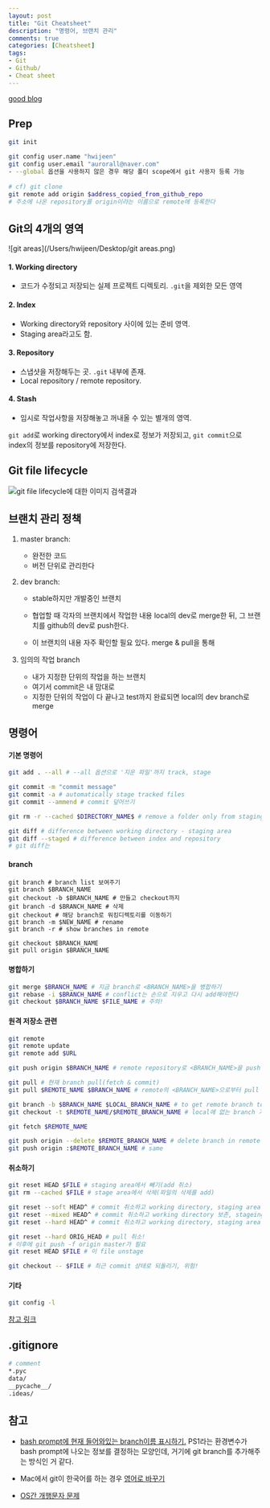 ```yaml
---
layout: post
title: "Git Cheatsheet"
description: "명령어, 브랜치 관리"
comments: true
categories: [Cheatsheet]
tags:
- Git
- Github/
- Cheat sheet
---
```


[good blog](https://suwoni-codelab.com/git/2018/04/05/Git-reset/)

## Prep

```bash
git init

git config user.name "hwijeen"
git config user.email "aurorall@naver.com"
- --global 옵션을 사용하지 않은 경우 해당 폴더 scope에서 git 사용자 등록 가능
 
# cf) git clone
git remote add origin $address_copied_from_github_repo
# 주소에 나온 repository를 origin이라는 이름으로 remote에 등록한다
```



## Git의 4개의 영역

![git areas](/Users/hwijeen/Desktop/git areas.png)

#### 1. Working directory

- 코드가 수정되고 저장되는 실제 프로젝트 디렉토리. `.git`을 제외한 모든 영역

#### 2. Index

- Working directory와 repository 사이에 있는 준비 영역.
- Staging area라고도 함.

#### 3. Repository

- 스냅샷을 저장해두는 곳. `.git` 내부에 존재.
- Local repository / remote repository.

#### 4. Stash

- 임시로 작업사항을 저장해놓고 꺼내올 수 있는 별개의 영역.

`git add`로 working directory에서 index로 정보가 저장되고, `git commit`으로 index의 정보를 repository에 저장한다.



## Git file lifecycle

![git file lifecycle에 대한 이미지 검색결과](http://git-scm.com/figures/18333fig0201-tn.png)





## 브랜치 관리 정책

1. master branch: 

   - 완전한 코드
   - 버전 단위로 관리한다

2. dev branch:

   - stable하지만 개발중인 브랜치

   - 협업할 때 각자의 브랜치에서 작업한 내용 local의 dev로 merge한 뒤, 그 브랜치를 github의 dev로 push한다. 
   - 이 브랜치의 내용 자주 확인할 필요 있다. merge & pull을 통해

3. 임의의 작업 branch

   - 내가 지정한 단위의 작업을 하는 브랜치
   - 여기서 commit은 내 맘대로
   - 지정한 단위의 작업이 다 끝나고 test까지 완료되면 local의 dev branch로 merge



## 명령어

#### 기본 명령어

```bash
git add . --all # --all 옵션으로 '지운 파일'까지 track, stage

git commit -m "commit message"
git commit -a # automatically stage tracked files
git commit --ammend # commit 덮어쓰기

git rm -r --cached $DIRECTORY_NAME$ # remove a folder only from staging area.

git diff # difference between working directory - staging area
git diff --staged # difference between index and repository
# git diff는 
```



#### branch

```shell
git branch # branch list 보여주기
git branch $BRANCH_NAME
git checkout -b $BRANCH_NAME # 만들고 checkout까지
git branch -d $BRANCH_NAME # 삭제
git checkout # 해당 branch로 워킹디렉토리를 이동하기
git branch -m $NEW_NAME # rename
git branch -r # show branches in remote 

git checkout $BRANCH_NAME
git pull origin $BRANCH_NAME
```



#### 병합하기

```bash
git merge $BRANCH_NAME # 지금 branch로 <BRANCH_NAME>을 병합하기 
git rebase -i $BRANCH_NAME # conflict는 손으로 지우고 다시 add해야한다
git checkout $BRANCH_NAME $FILE_NAME # 주의!
```



#### 원격 저장소 관련

```bash
git remote 
git remote update
git remote add $URL

git push origin $BRANCH_NAME # remote repository로 <BRANCH_NAME>을 push

git pull # 현재 branch pull(fetch & commit)
git pull $REMOTE_NAME $BRANCH_NAME # remote의 <BRANCH_NAME>으로부터 pull

git branch -b $BRANCH_NAME $LOCAL_BRANCH_NAME # to get remote branch to current branch
git checkout -t $REMOTE_NAME/$REMOTE_BRANCH_NAME # local에 없는 branch 가져오기

git fetch $REMOTE_NAME

git push origin --delete $REMOTE_BRANCH_NAME # delete branch in remote
git push origin :$REMOTE_BRANCH_NAME # same
```



#### 취소하기

```bash
git reset HEAD $FILE # staging area에서 빼기(add 취소)
git rm --cached $FILE # stage area에서 삭제(파일의 삭제를 add)

git reset --soft HEAD^ # commit 취소하고 working directory, staging area 모두 보존
git reset --mixed HEAD^ # commit 취소하고 working directory 보존, stageing area는 예전 그때로
git reset --hard HEAD^ # commit 취소하고 working directory, staging area 모두 그때로

git reset --hard ORIG_HEAD # pull 취소!
# 이후에 git push -f origin master가 필요
git reset HEAD $FILE # 이 file unstage

git checkout -- $FILE # 최근 commit 상태로 되돌리기, 위험!
```

#### 기타

```bash
git config -l
```



[참고 링크](<https://gmlwjd9405.github.io/2018/05/25/git-add-cancle.html>)



## .gitignore

```bash
# comment
*.pyc
data/
__pycache__/
.ideas/
```



## 참고

- [bash prompt에 현재 들어와있는 branch이름 표시하기.](https://coderwall.com/p/fasnya/add-git-branch-name-to-bash-prompt) PS1라는 환경변수가 bash prompt에 나오는 정보를 결정하는 모양인데, 거기에 git branch를 추가해주는 방식인 거 같다. 
- Mac에서 git이 한국어를 하는 경우 [영어로 바꾸기](https://stackoverflow.com/a/54574337)

- [OS간 개행문자 문제](https://www.lesstif.com/pages/viewpage.action?pageId=20776404)

